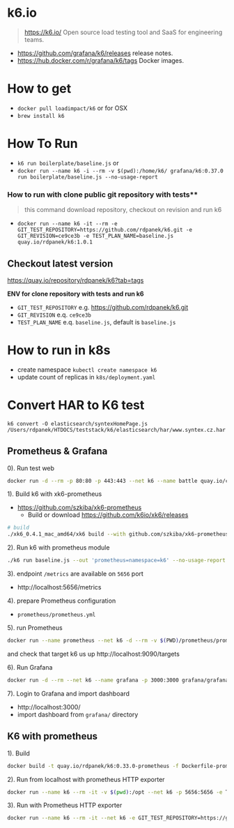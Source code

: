 # k6.io
> https://k6.io/ Open source load testing tool and SaaS for engineering teams.
- https://github.com/grafana/k6/releases release notes.
- https://hub.docker.com/r/grafana/k6/tags Docker images. 

# How to get
- `docker pull loadimpact/k6` or for OSX
- `brew install k6`

# How To Run
- `k6 run boilerplate/baseline.js` or
- `docker run --name k6 -i --rm -v $(pwd):/home/k6/ grafana/k6:0.37.0 run boilerplate/baseline.js --no-usage-report`

### How to run with clone public git repository with tests**
> this command download repository, checkout on revision and run k6
- `docker run --name k6 -it --rm -e GIT_TEST_REPOSITORY=https://github.com/rdpanek/k6.git -e GIT_REVISION=ce9ce3b -e TEST_PLAN_NAME=baseline.js quay.io/rdpanek/k6:1.0.1`

## Checkout latest version
https://quay.io/repository/rdpanek/k6?tab=tags

**ENV for clone repository with tests and run k6**

- `GIT_TEST_REPOSITORY` e.g. https://github.com/rdpanek/k6.git
- `GIT_REVISION` e.q. `ce9ce3b`
- `TEST_PLAN_NAME` e.q. `baseline.js`, default is `baseline.js`

# How to run in k8s

- create namespace `kubectl create namespace k6`
- update count of replicas in `k8s/deployment.yaml`


# Convert HAR to K6 test
`k6 convert -O elasticsearch/syntexHomePage.js /Users/rdpanek/HTDOCS/teststack/k6/elasticsearch/har/www.syntex.cz.har`



## Prometheus & Grafana

0). Run test web
```bash
docker run -d --rm -p 80:80 -p 443:443 --net k6 --name battle quay.io/canarytrace/battle-page:1.1
```


1). Build k6 with xk6-prometheus

- https://github.com/szkiba/xk6-prometheus
  - Build or download https://github.com/k6io/xk6/releases

```bash
# build
./xk6_0.4.1_mac_amd64/xk6 build --with github.com/szkiba/xk6-prometheus@latest
```

2). Run k6 with prometheus module

```bash
./k6 run baseline.js --out 'prometheus=namespace=k6' --no-usage-report
```

3). endpoint `/metrics` are available on `5656` port

- http://localhost:5656/metrics

4). prepare Prometheus configuration

- `prometheus/prometheus.yml`

5). run Prometheus

```bash
docker run --name prometheus --net k6 -d --rm -v $(PWD)/prometheus/prometheus.yml:/etc/prometheus/prometheus.yml -p 9090:9090 prom/prometheus
```

and check that target k6 us up http://localhost:9090/targets

6). Run Grafana

```bash
docker run -d --rm --net k6 --name grafana -p 3000:3000 grafana/grafana
```

7). Login to Grafana and import dashboard

- http://localhost:3000/
- import dashboard from `grafana/` directory

## K6 with prometheus

1). Build
```bash
docker build -t quay.io/rdpanek/k6:0.33.0-prometheus -f Dockerfile-prometheus .
```

2). Run from localhost with prometheus HTTP exporter

```bash
docker run --name k6 --rm -it -v $(pwd):/opt --net k6 -p 5656:5656 -e TEST_PLAN_NAME=baseline.js quay.io/rdpanek/k6:0.33.0-prometheus
```

3). Run with Prometheus HTTP exporter
```bash
docker run --name k6 --rm -it --net k6 -e GIT_TEST_REPOSITORY=https://github.com/rdpanek/k6.git -e GIT_REVISION=64cd2431df27af82ddd6a0b07c59e1d0ea599b73 -p 5656:5656 quay.io/rdpanek/k6:0.33.0-prometheus
```